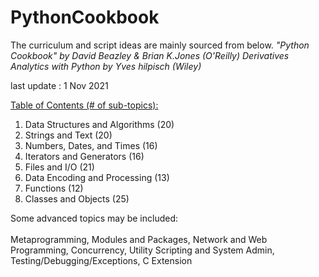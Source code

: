# PythonCookbook



The curriculum and script ideas are mainly sourced from below.
<i>"Python Cookbook" by David Beazley & Brian K.Jones (O'Reilly)
Derivatives Analytics with Python by Yves hilpisch (Wiley)
</i>

last update : 1 Nov 2021

<u>Table of Contents (# of sub-topics):</u>

1. Data Structures and Algorithms (20)
2. Strings and Text (20)
3. Numbers, Dates, and Times (16)
4. Iterators and Generators (16)
5. Files and I/O (21)
6. Data Encoding and Processing (13)
7. Functions (12)
8. Classes and Objects (25)

Some advanced topics may be included:<br><br>
Metaprogramming, Modules and Packages, Network and Web Programming, Concurrency, Utility Scripting and System Admin, Testing/Debugging/Exceptions, C Extension
